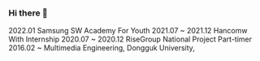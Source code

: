 ### Hi there 👋

<!--
**ruhz3/ruhz3** is a ✨ _special_ ✨ repository because its `README.md` (this file) appears on your GitHub profile.

Here are some ideas to get you started:

- 🔭 I’m currently working on ...
- 🌱 I’m currently learning ...
- 👯 I’m looking to collaborate on ...
- 🤔 I’m looking for help with ...
- 💬 Ask me about ...
- 📫 How to reach me: ...
- 😄 Pronouns: ...
- ⚡ Fun fact: ...
-->

2022.01             Samsung SW Academy For Youth
2021.07 ~ 2021.12   Hancomw With Internship
2020.07 ~ 2020.12   RiseGroup National Project Part-timer
2016.02 ~           Multimedia Engineering, Dongguk University, 
